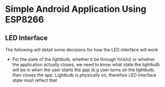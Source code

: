 # Simple Android Application Using ESP8266

## LED Interface

The following will detail some decisions for how the
LED interface will work
-   For the state of the lightbulb, whether it be through
    finish() or whether the application actually closes, 
    we need to know what state the lightbulb will be in
    when the user starts the app (e.g user turns on the
    lightbulb, then closes the app. Lightbulb is physically
    on, therefore LED interface state must reflect that
